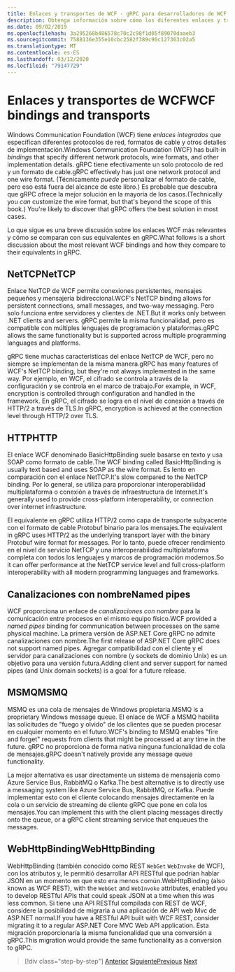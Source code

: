 ```yaml
---
title: Enlaces y transportes de WCF - gRPC para desarrolladores de WCF
description: Obtenga información sobre cómo los diferentes enlaces y transportes de WCF se comparan con gRPC.
ms.date: 09/02/2019
ms.openlocfilehash: 3a295268b486578c70c2c98f1d05f89070daaeb3
ms.sourcegitcommit: 7588136e355e10cbc2582f389c90c127363c02a5
ms.translationtype: MT
ms.contentlocale: es-ES
ms.lasthandoff: 03/12/2020
ms.locfileid: "79147729"
---
```

# <a name="wcf-bindings-and-transports"></a><span data-ttu-id="9046d-103">Enlaces y transportes de WCF</span><span class="sxs-lookup"><span data-stu-id="9046d-103">WCF bindings and transports</span></span>

<span data-ttu-id="9046d-104">Windows Communication Foundation (WCF) tiene *enlaces integrados* que especifican diferentes protocolos de red, formatos de cable y otros detalles de implementación.</span><span class="sxs-lookup"><span data-stu-id="9046d-104">Windows Communication Foundation (WCF) has built-in *bindings* that specify different network protocols, wire formats, and other implementation details.</span></span> <span data-ttu-id="9046d-105">gRPC tiene efectivamente un solo protocolo de red y un formato de cable.</span><span class="sxs-lookup"><span data-stu-id="9046d-105">gRPC effectively has just one network protocol and one wire format.</span></span> <span data-ttu-id="9046d-106">(Técnicamente *puede* personalizar el formato de cable, pero eso está fuera del alcance de este libro.) Es probable que descubra que gRPC ofrece la mejor solución en la mayoría de los casos.</span><span class="sxs-lookup"><span data-stu-id="9046d-106">(Technically you *can* customize the wire format, but that's beyond the scope of this book.) You're likely to discover that gRPC offers the best solution in most cases.</span></span>

<span data-ttu-id="9046d-107">Lo que sigue es una breve discusión sobre los enlaces WCF más relevantes y cómo se comparan con sus equivalentes en gRPC.</span><span class="sxs-lookup"><span data-stu-id="9046d-107">What follows is a short discussion about the most relevant WCF bindings and how they compare to their equivalents in gRPC.</span></span>

## <a name="nettcp"></a><span data-ttu-id="9046d-108">NetTCP</span><span class="sxs-lookup"><span data-stu-id="9046d-108">NetTCP</span></span>

<span data-ttu-id="9046d-109">Enlace NetTCP de WCF permite conexiones persistentes, mensajes pequeños y mensajería bidireccional.</span><span class="sxs-lookup"><span data-stu-id="9046d-109">WCF's NetTCP binding allows for persistent connections, small messages, and two-way messaging.</span></span> <span data-ttu-id="9046d-110">Pero solo funciona entre servidores y clientes de .NET.</span><span class="sxs-lookup"><span data-stu-id="9046d-110">But it works only between .NET clients and servers.</span></span> <span data-ttu-id="9046d-111">gRPC permite la misma funcionalidad, pero es compatible con múltiples lenguajes de programación y plataformas.</span><span class="sxs-lookup"><span data-stu-id="9046d-111">gRPC allows the same functionality but is supported across multiple programming languages and platforms.</span></span>

<span data-ttu-id="9046d-112">gRPC tiene muchas características del enlace NetTCP de WCF, pero no siempre se implementan de la misma manera.</span><span class="sxs-lookup"><span data-stu-id="9046d-112">gRPC has many features of WCF's NetTCP binding, but they're not always implemented in the same way.</span></span> <span data-ttu-id="9046d-113">Por ejemplo, en WCF, el cifrado se controla a través de la configuración y se controla en el marco de trabajo.</span><span class="sxs-lookup"><span data-stu-id="9046d-113">For example, in WCF, encryption is controlled through configuration and handled in the framework.</span></span> <span data-ttu-id="9046d-114">En gRPC, el cifrado se logra en el nivel de conexión a través de HTTP/2 a través de TLS.</span><span class="sxs-lookup"><span data-stu-id="9046d-114">In gRPC, encryption is achieved at the connection level through HTTP/2 over TLS.</span></span>

## <a name="http"></a><span data-ttu-id="9046d-115">HTTP</span><span class="sxs-lookup"><span data-stu-id="9046d-115">HTTP</span></span>

<span data-ttu-id="9046d-116">El enlace WCF denominado BasicHttpBinding suele basarse en texto y usa SOAP como formato de cable.</span><span class="sxs-lookup"><span data-stu-id="9046d-116">The WCF binding called BasicHttpBinding is usually text based and uses SOAP as the wire format.</span></span> <span data-ttu-id="9046d-117">Es lento en comparación con el enlace NetTCP.</span><span class="sxs-lookup"><span data-stu-id="9046d-117">It's slow compared to the NetTCP binding.</span></span> <span data-ttu-id="9046d-118">Por lo general, se utiliza para proporcionar interoperabilidad multiplataforma o conexión a través de infraestructura de Internet.</span><span class="sxs-lookup"><span data-stu-id="9046d-118">It's generally used to provide cross-platform interoperability, or connection over internet infrastructure.</span></span>

<span data-ttu-id="9046d-119">El equivalente en gRPC utiliza HTTP/2 como capa de transporte subyacente con el formato de cable Protobuf binario para los mensajes.</span><span class="sxs-lookup"><span data-stu-id="9046d-119">The equivalent in gRPC uses HTTP/2 as the underlying transport layer with the binary Protobuf wire format for messages.</span></span> <span data-ttu-id="9046d-120">Por lo tanto, puede ofrecer rendimiento en el nivel de servicio NetTCP y una interoperabilidad multiplataforma completa con todos los lenguajes y marcos de programación modernos.</span><span class="sxs-lookup"><span data-stu-id="9046d-120">So it can offer performance at the NetTCP service level and full cross-platform interoperability with all modern programming languages and frameworks.</span></span>

## <a name="named-pipes"></a><span data-ttu-id="9046d-121">Canalizaciones con nombre</span><span class="sxs-lookup"><span data-stu-id="9046d-121">Named pipes</span></span>

<span data-ttu-id="9046d-122">WCF proporciona un enlace de *canalizaciones con nombre* para la comunicación entre procesos en el mismo equipo físico.</span><span class="sxs-lookup"><span data-stu-id="9046d-122">WCF provided a *named pipes* binding for communication between processes on the same physical machine.</span></span> <span data-ttu-id="9046d-123">La primera versión de ASP.NET Core gRPC no admite canalizaciones con nombre.</span><span class="sxs-lookup"><span data-stu-id="9046d-123">The first release of ASP.NET Core gRPC does not support named pipes.</span></span> <span data-ttu-id="9046d-124">Agregar compatibilidad con el cliente y el servidor para canalizaciones con nombre (y sockets de dominio Unix) es un objetivo para una versión futura.</span><span class="sxs-lookup"><span data-stu-id="9046d-124">Adding client and server support for named pipes (and Unix domain sockets) is a goal for a future release.</span></span>

## <a name="msmq"></a><span data-ttu-id="9046d-125">MSMQ</span><span class="sxs-lookup"><span data-stu-id="9046d-125">MSMQ</span></span>

<span data-ttu-id="9046d-126">MSMQ es una cola de mensajes de Windows propietaria.</span><span class="sxs-lookup"><span data-stu-id="9046d-126">MSMQ is a proprietary Windows message queue.</span></span> <span data-ttu-id="9046d-127">El enlace de WCF a MSMQ habilita las solicitudes de "fuego y olvido" de los clientes que se pueden procesar en cualquier momento en el futuro.</span><span class="sxs-lookup"><span data-stu-id="9046d-127">WCF's binding to MSMQ enables "fire and forget" requests from clients that might be processed at any time in the future.</span></span> <span data-ttu-id="9046d-128">gRPC no proporciona de forma nativa ninguna funcionalidad de cola de mensajes.</span><span class="sxs-lookup"><span data-stu-id="9046d-128">gRPC doesn't natively provide any message queue functionality.</span></span>

<span data-ttu-id="9046d-129">La mejor alternativa es usar directamente un sistema de mensajería como Azure Service Bus, RabbitMQ o Kafka.</span><span class="sxs-lookup"><span data-stu-id="9046d-129">The best alternative is to directly use a messaging system like Azure Service Bus, RabbitMQ, or Kafka.</span></span> <span data-ttu-id="9046d-130">Puede implementar esto con el cliente colocando mensajes directamente en la cola o un servicio de streaming de cliente gRPC que pone en cola los mensajes.</span><span class="sxs-lookup"><span data-stu-id="9046d-130">You can implement this with the client placing messages directly onto the queue, or a gRPC client streaming service that enqueues the messages.</span></span>

## <a name="webhttpbinding"></a><span data-ttu-id="9046d-131">WebHttpBinding</span><span class="sxs-lookup"><span data-stu-id="9046d-131">WebHttpBinding</span></span>

<span data-ttu-id="9046d-132">WebHttpBinding (también conocido como REST `WebGet` `WebInvoke` de WCF), con los atributos y, le permitió desarrollar API RESTful que podrían hablar JSON en un momento en que esto era menos común.</span><span class="sxs-lookup"><span data-stu-id="9046d-132">WebHttpBinding (also known as WCF REST), with the `WebGet` and `WebInvoke` attributes, enabled you to develop RESTful APIs that could speak JSON at a time when this was less common.</span></span> <span data-ttu-id="9046d-133">Si tiene una API RESTful compilada con REST de WCF, considere la posibilidad de migrarla a una aplicación de API web Mvc de ASP.NET normal.</span><span class="sxs-lookup"><span data-stu-id="9046d-133">If you have a RESTful API built with WCF REST, consider migrating it to a regular ASP.NET Core MVC Web API application.</span></span> <span data-ttu-id="9046d-134">Esta migración proporcionaría la misma funcionalidad que una conversión a gRPC.</span><span class="sxs-lookup"><span data-stu-id="9046d-134">This migration would provide the same functionality as a conversion to gRPC.</span></span>

>[!div class="step-by-step"]
><span data-ttu-id="9046d-135">[Anterior](wcf-endpoints-grpc-methods.md)
>[Siguiente](rpc-types.md)</span><span class="sxs-lookup"><span data-stu-id="9046d-135">[Previous](wcf-endpoints-grpc-methods.md)
[Next](rpc-types.md)</span></span>

